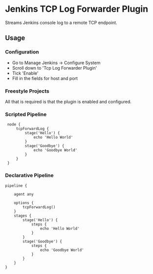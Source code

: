# Jenkins TCP Log Forwarder Plugin

Streams Jenkins console log to a remote TCP endpoint.

## Usage

### Configuration

* Go to Manage Jenkins -> Configure System
* Scroll down to 'Tcp Log Forwarder Plugin'
* Tick 'Enable'
* Fill in the fields for host and port

### Freestyle Projects

All that is required is that the plugin is enabled and configured.

### Scripted Pipeline

     node {
         tcpForwardLog {
             stage('Hello') {
                 echo 'Hello World'
             }
             stage('Goodbye') {
                 echo 'Goodbye World'
             }
         }
     }

### Declarative Pipeline

    pipeline {

        agent any

        options {
            tcpForwardLog()
        }
        stages {
            stage('Hello') {
                steps {
                    echo 'Hello World'
                }
            }
            stage('Goodbye') {
                steps {
                    echo 'Goodbye World'
                }
            }
        }
    }